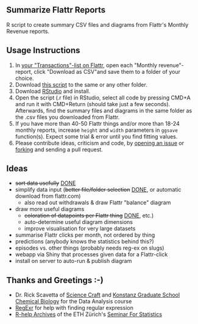Summarize Flattr Reports
---
R script to create summary CSV files and diagrams from Flattr's Monthly Revenue reports.

Usage Instructions
---
1. In [your "Transactions"-list on Flattr](https://flattr.com/dashboard/transactions), open each "Monthly revenue"-report, click "Download as CSV"and save them to a folder of your choice.
1. Download [this script](https://github.com/KonScience/Summarise-Flattr-Reports/blob/master/summarise-flattr-reports.R) to the same or any other folder.
1. Download [RStudio](http://www.rstudio.com/products/rstudio/download/) and install.
1. Open the script (.r file) in RStudio, select all code by pressing CMD+A and run it with CMD+Return (should take just a few seconds). Afterwards, find the summary files and diagrams in the same folder as the .csv files you downloaded from Flattr.
1. If you have more than 40-50 Flattr things and/or more than 18-24 monthly reports, increase `height` and `width` parameters in `ggsave` function(s). Expect some trial & error until you find fitting values.
1. Please contribute ideas, criticism and code, by [opening an issue](https://github.com/KonScience/Summarize-Flattr-Reports/issues/new) or [forking](https://github.com/KonScience/Summarize-Flattr-Reports/fork) and sending a pull request.

Ideas
---
- ~~sort data usefully~~ [DONE](https://github.com/KonScience/Summarize-Flattr-Reports/pull/1)
- simplify data input (~~better file/folder selection~~ [DONE](https://github.com/KonScience/Summarize-Flattr-Reports/commit/c4b8f15d4d0bdb8001b3a7255bb71077e76b8638), or automatic download from flattr.com)
  - also read out withdrawals & draw Flattr "balance" diagram
- draw more useful diagrams
  - ~~coloration of datapoints per Flattr thing~~ [DONE](https://github.com/KonScience/Summarize-Flattr-Reports/commit/1e5ddef18fa89015688f3b9d3dc30db35c2b8652?diff=unified#diff-aecf3d2d8db8e5ca05c6f01653041e00L68), etc.)
  - auto-determine useful diagram dimensions
  - improve visualisation for very large datasets
- summarise Flattr clicks per month, not ordered by thing
- predictions (anybody knows the statistics behind this?)
- episodes vs. other things (probably needs reg-ex on slugs)
- webapp via Shiny that processes given data for a Flattr-click
- install on server to auto-run & publish diagram 

Thanks and Greetings :-)
---
- Dr. Rick Scavetta of [Science Craft](http://www.science-craft.com/) and  [Konstanz Graduate School Chemical Biology](http://www.chembiol.uni-konstanz.de/) for the Data Analysis course
- [RegExr](http://www.regexr.com/) for help with finding regular expression
- [R-help Archives](https://stat.ethz.ch/pipermail/r-help/) of the ETH Zürich's [Seminar For Statistics](https://stat.ethz.ch/)
